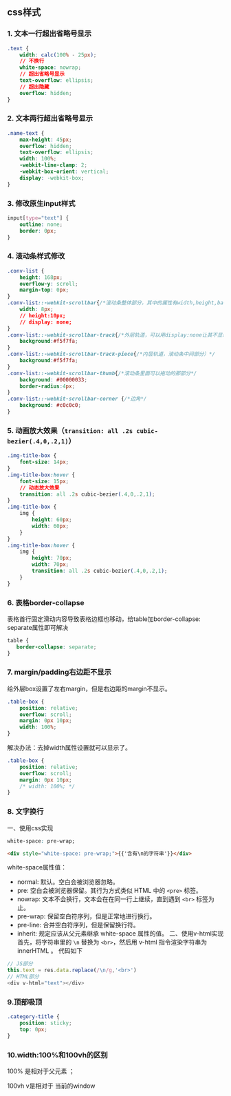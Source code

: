 ## css样式

### 1. 文本一行超出省略号显示

```css
.text {
    width: calc(100% - 25px);
    // 不换行
    white-space: nowrap;
    // 超出省略号显示
    text-overflow: ellipsis;
    // 超出隐藏
    overflow: hidden;
}
```

### 2. 文本两行超出省略号显示

```css
.name-text {
    max-height: 45px;
    overflow: hidden;
    text-overflow: ellipsis;
    width: 100%;
    -webkit-line-clamp: 2;
    -webkit-box-orient: vertical;
    display: -webkit-box;
}
```

### 3. 修改原生input样式

```css
input[type="text"] {
    outline: none;
    border: 0px;
}
```

### 4. 滚动条样式修改

```css
.conv-list {
    height: 168px;
    overflow-y: scroll;
    margin-top: 0px;
}
.conv-list::-webkit-scrollbar{/*滚动条整体部分，其中的属性有width,height,background,border等*/
    width: 8px;
    // height:10px;
    // display: none;
}
.conv-list::-webkit-scrollbar-track{/*外层轨道，可以用display:none让其不显示，也可以添加背景图片，颜色改变显示效果*/
    background:#f5f7fa;
}
.conv-list::-webkit-scrollbar-track-piece{/*内层轨道，滚动条中间部分）*/
    background:#f5f7fa;
}
.conv-list::-webkit-scrollbar-thumb{/*滚动条里面可以拖动的那部分*/
    background: #00000033;
    border-radius:4px;
}
.conv-list::-webkit-scrollbar-corner {/*边角*/
    background: #c0c0c0;
}
```

### 5. 动画放大效果（`transition: all .2s cubic-bezier(.4,0,.2,1)`）

```css
.img-title-box {
    font-size: 14px;
}
.img-title-box:hover {
    font-size: 15px;
    // 动态放大效果
    transition: all .2s cubic-bezier(.4,0,.2,1);
}
.img-title-box {
    img {
        height: 60px;
        width: 60px;
    } 
}
.img-title-box:hover {
    img {
        height: 70px;
        width: 70px;
        transition: all .2s cubic-bezier(.4,0,.2,1);
    } 
}
```

### 6. 表格border-collapse

表格首行固定滑动内容导致表格边框也移动，给table加border-collapse: separate属性即可解决

```css
table {
   border-collapse: separate;
}
```

### 7. margin/padding右边距不显示

给外层box设置了左右margin，但是右边距的margin不显示。

```css
.table-box {
    position: relative;
    overflow: scroll;
    margin: 0px 10px;
    width: 100%;
}
```

解决办法：去掉width属性设置就可以显示了。

```css
.table-box {
    position: relative;
    overflow: scroll;
    margin: 0px 10px;
    /* width: 100%; */
}
```

### 8. 文字换行
一、使用css实现
```css
white-space: pre-wrap; 
```
```html
<div style="white-space: pre-wrap;">{{'含有\n的字符串'}}</div> 
```
white-space属性值：
- normal: 默认。空白会被浏览器忽略。
- pre: 空白会被浏览器保留。其行为方式类似 HTML 中的 `<pre>` 标签。
- nowrap: 文本不会换行，文本会在在同一行上继续，直到遇到 `<br>` 标签为止。
- pre-wrap: 保留空白符序列，但是正常地进行换行。
- pre-line: 合并空白符序列，但是保留换行符。
- inherit: 规定应该从父元素继承 white-space 属性的值。
二、使用v-html实现
首先，将字符串里的 `\n` 替换为  `<br>`，然后用 v-html 指令渲染字符串为 innerHTML 。 代码如下
```js
// JS部分
this.text = res.data.replace(/\n/g,'<br>')
// HTML部分
<div v-html="text"></div>
```

### 9.顶部吸顶

```css
.category-title {
    position: sticky;
    top: 0px;
}

```
### 10.width:100%和100vh的区别

100% 是相对于父元素 ；

100vh v是相对于 当前的window

<ClientOnly>
  <Valine></Valine>
</ClientOnly>